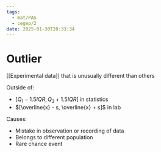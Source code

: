 ```yaml
---
tags:
  - mat/PAS
  - cegep/2
date: 2025-01-30T20:33:34
---
```


# Outlier

[[Experimental data]] that is unusually different than others

Outside of:

- $[Q_1 - 1.5IQR, Q_3 + 1.5IQR]$ in statistics
- $[\overline{x} - s, \overline{x} + s]$ in lab

Causes:

- Mistake in observation or recording of data
- Belongs to different population
- Rare chance event